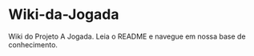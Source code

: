 Wiki-da-Jogada
==============

Wiki do Projeto A Jogada. Leia o README e navegue em nossa base de conhecimento.
